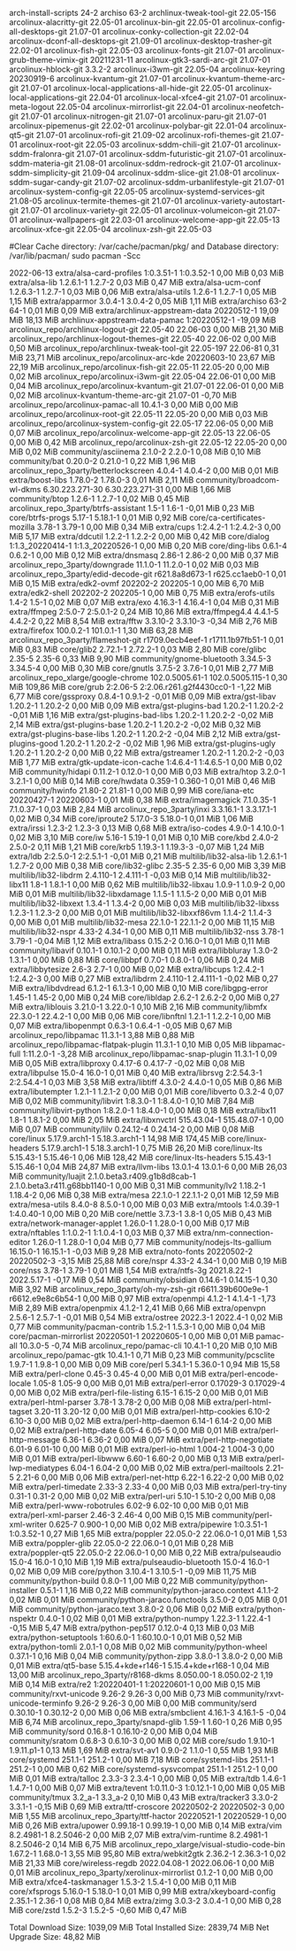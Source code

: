 arch-install-scripts 24-2
archiso 63-2
archlinux-tweak-tool-git 22.05-156
arcolinux-alacritty-git 22.05-01
arcolinux-bin-git 22.05-01
arcolinux-config-all-desktops-git 21.07-01
arcolinux-conky-collection-git 22.02-04
arcolinux-dconf-all-desktops-git 21.09-01
arcolinux-desktop-trasher-git 22.02-01
arcolinux-fish-git 22.05-03
arcolinux-fonts-git 21.07-01
arcolinux-grub-theme-vimix-git 20211231-11
arcolinux-gtk3-sardi-arc-git 21.07-01
arcolinux-hblock-git 3.3.2-2
arcolinux-i3wm-git 22.05-04
arcolinux-keyring 20230919-6
arcolinux-kvantum-git 21.07-01
arcolinux-kvantum-theme-arc-git 21.07-01
arcolinux-local-applications-all-hide-git 22.05-01
arcolinux-local-applications-git 22.04-01
arcolinux-local-xfce4-git 21.07-01
arcolinux-meta-logout 22.05-04
arcolinux-mirrorlist-git 22.04-01
arcolinux-neofetch-git 21.07-01
arcolinux-nitrogen-git 21.07-01
arcolinux-paru-git 21.07-01
arcolinux-pipemenus-git 22.02-01
arcolinux-polybar-git 22.01-04
arcolinux-qt5-git 21.07-01
arcolinux-rofi-git 21.09-02
arcolinux-rofi-themes-git 21.07-01
arcolinux-root-git 22.05-03
arcolinux-sddm-chili-git 21.07-01
arcolinux-sddm-fralonra-git 21.07-01
arcolinux-sddm-futuristic-git 21.07-01
arcolinux-sddm-materia-git 21.08-01
arcolinux-sddm-redrock-git 21.07-01
arcolinux-sddm-simplicity-git 21.09-04
arcolinux-sddm-slice-git 21.08-01
arcolinux-sddm-sugar-candy-git 21.07-02
arcolinux-sddm-urbanlifestyle-git 21.07-01
arcolinux-system-config-git 22.05-05
arcolinux-systemd-services-git 21.08-05
arcolinux-termite-themes-git 21.07-01
arcolinux-variety-autostart-git 21.07-01
arcolinux-variety-git 22.05-01
arcolinux-volumeicon-git 21.07-01
arcolinux-wallpapers-git 22.03-01
arcolinux-welcome-app-git 22.05-13
arcolinux-xfce-git 22.05-04
arcolinux-zsh-git 22.05-03

#Clear Cache directory: /var/cache/pacman/pkg/ and Database directory: /var/lib/pacman/
sudo pacman -Scc


2022-06-13
extra/alsa-card-profiles                      1:0.3.51-1                    1:0.3.52-1                      0,00 MiB       0,03 MiB
extra/alsa-lib                                1.2.6.1-1                     1.2.7-2                         0,03 MiB       0,47 MiB
extra/alsa-ucm-conf                           1.2.6.3-1                     1.2.7-1                         0,03 MiB       0,06 MiB
extra/alsa-utils                              1.2.6-1                       1.2.7-1                         0,05 MiB       1,15 MiB
extra/apparmor                                3.0.4-1                       3.0.4-2                         0,05 MiB       1,11 MiB
extra/archiso                                 63-2                          64-1                            0,01 MiB       0,09 MiB
extra/archlinux-appstream-data                                              20220512-1                     19,09 MiB      18,13 MiB
archlinux-appstream-data-pamac                1:20220512-1                                                -19,09 MiB
arcolinux_repo/archlinux-logout-git           22.05-40                      22.06-03                        0,00 MiB      21,30 MiB
arcolinux_repo/archlinux-logout-themes-git    22.05-40                      22.06-02                        0,00 MiB       0,50 MiB
arcolinux_repo/archlinux-tweak-tool-git       22.05-197                     22.06-81                        0,31 MiB      23,71 MiB
arcolinux_repo/arcolinux-arc-kde                                            20220603-10                    23,67 MiB      22,19 MiB
arcolinux_repo/arcolinux-fish-git             22.05-11                      22.05-20                        0,00 MiB       0,02 MiB
arcolinux_repo/arcolinux-i3wm-git             22.05-04                      22.06-01                        0,00 MiB       0,04 MiB
arcolinux_repo/arcolinux-kvantum-git          21.07-01                      22.06-01                        0,00 MiB       0,02 MiB
arcolinux-kvantum-theme-arc-git               21.07-01                                                     -0,70 MiB
arcolinux_repo/arcolinux-pamac-all                                          10.4.1-3                        0,00 MiB       0,00 MiB
arcolinux_repo/arcolinux-root-git             22.05-11                      22.05-20                        0,00 MiB       0,03 MiB
arcolinux_repo/arcolinux-system-config-git    22.05-17                      22.06-05                        0,00 MiB       0,07 MiB
arcolinux_repo/arcolinux-welcome-app-git      22.05-13                      22.06-05                        0,00 MiB       0,42 MiB
arcolinux_repo/arcolinux-zsh-git              22.05-12                      22.05-20                        0,00 MiB       0,02 MiB
community/asciinema                           2.1.0-2                       2.2.0-1                         0,08 MiB       0,10 MiB
community/bat                                 0.20.0-2                      0.21.0-1                        0,22 MiB       1,96 MiB
arcolinux_repo_3party/betterlockscreen        4.0.4-1                       4.0.4-2                         0,00 MiB       0,01 MiB
extra/boost-libs                              1.78.0-2                      1.78.0-3                        0,01 MiB       2,11 MiB
community/broadcom-wl-dkms                    6.30.223.271-30               6.30.223.271-31                 0,00 MiB       1,66 MiB
community/btop                                1.2.6-1                       1.2.7-1                         0,02 MiB       0,45 MiB
arcolinux_repo_3party/btrfs-assistant         1.5-1                         1.6-1                          -0,01 MiB       0,23 MiB
core/btrfs-progs                              5.17-1                        5.18.1-1                        0,01 MiB       0,92 MiB
core/ca-certificates-mozilla                  3.78-1                        3.79-1                          0,00 MiB       0,34 MiB
extra/cups                                    1:2.4.2-1                     1:2.4.2-3                       0,00 MiB       5,17 MiB
extra/ddcutil                                 1.2.2-1                       1.2.2-2                         0,00 MiB       0,42 MiB
core/dialog                                   1:1.3_20220414-1              1:1.3_20220526-1                0,00 MiB       0,20 MiB
core/ding-libs                                0.6.1-4                       0.6.2-1                         0,00 MiB       0,12 MiB
extra/dnsmasq                                 2.86-1                        2.86-2                          0,00 MiB       0,37 MiB
arcolinux_repo_3party/downgrade               11.1.0-1                      11.2.0-1                        0,02 MiB       0,03 MiB
arcolinux_repo_3party/edid-decode-git         r621.8a8d673-1                r625.cc1aeb0-1                  0,01 MiB       0,15 MiB
extra/edk2-ovmf                               202202-2                      202205-1                        0,00 MiB       6,70 MiB
extra/edk2-shell                              202202-2                      202205-1                        0,00 MiB       0,75 MiB
extra/erofs-utils                             1.4-2                         1.5-1                           0,02 MiB       0,07 MiB
extra/exo                                     4.16.3-1                      4.16.4-1                        0,04 MiB       0,31 MiB
extra/ffmpeg                                  2:5.0-7                       2:5.0.1-2                       0,24 MiB      10,86 MiB
extra/ffmpeg4.4                               4.4.1-5                       4.4.2-2                         0,22 MiB       8,54 MiB
extra/fftw                                    3.3.10-2                      3.3.10-3                       -0,34 MiB       2,76 MiB
extra/firefox                                 100.0.2-1                     101.0.1-1                       1,30 MiB      63,28 MiB
arcolinux_repo_3party/flameshot-git           r1709.0ecb4eef-1              r1711.1b97fb51-1                0,01 MiB       0,83 MiB
core/glib2                                    2.72.1-1                      2.72.2-1                        0,03 MiB       2,80 MiB
core/glibc                                    2.35-5                        2.35-6                          0,33 MiB       9,90 MiB
community/gnome-bluetooth                     3.34.5-3                      3.34.5-4                        0,00 MiB       0,30 MiB
core/gnutls                                   3.7.5-2                       3.7.6-1                         0,01 MiB       2,77 MiB
arcolinux_repo_xlarge/google-chrome           102.0.5005.61-1               102.0.5005.115-1                0,30 MiB     109,86 MiB
core/grub                                     2:2.06-5                      2:2.06.r261.g2f4430cc0-1       -1,22 MiB       6,77 MiB
core/gssproxy                                 0.8.4-1                       0.9.1-2                        -0,01 MiB       0,09 MiB
extra/gst-libav                               1.20.2-1                      1.20.2-2                        0,00 MiB       0,09 MiB
extra/gst-plugins-bad                         1.20.2-1                      1.20.2-2                       -0,01 MiB       1,16 MiB
extra/gst-plugins-bad-libs                    1.20.2-1                      1.20.2-2                       -0,02 MiB       2,14 MiB
extra/gst-plugins-base                        1.20.2-1                      1.20.2-2                       -0,02 MiB       0,32 MiB
extra/gst-plugins-base-libs                   1.20.2-1                      1.20.2-2                       -0,04 MiB       2,12 MiB
extra/gst-plugins-good                        1.20.2-1                      1.20.2-2                       -0,02 MiB       1,96 MiB
extra/gst-plugins-ugly                        1.20.2-1                      1.20.2-2                        0,00 MiB       0,22 MiB
extra/gstreamer                               1.20.2-1                      1.20.2-2                       -0,03 MiB       1,77 MiB
extra/gtk-update-icon-cache                   1:4.6.4-1                     1:4.6.5-1                       0,00 MiB       0,02 MiB
community/hidapi                              0.11.2-1                      0.12.0-1                        0,00 MiB       0,03 MiB
extra/htop                                    3.2.0-1                       3.2.1-1                         0,00 MiB       0,14 MiB
core/hwdata                                   0.359-1                       0.360-1                         0,01 MiB       0,46 MiB
community/hwinfo                              21.80-2                       21.81-1                         0,00 MiB       0,99 MiB
core/iana-etc                                 20220427-1                    20220603-1                      0,01 MiB       0,38 MiB
extra/imagemagick                             7.1.0.35-1                    7.1.0.37-1                      0,03 MiB       2,84 MiB
arcolinux_repo_3party/inxi                    3.3.16.1-1                    3.3.17.1-1                      0,02 MiB       0,34 MiB
core/iproute2                                 5.17.0-3                      5.18.0-1                        0,01 MiB       1,06 MiB
extra/irssi                                   1.2.3-2                       1.2.3-3                         0,13 MiB       0,68 MiB
extra/iso-codes                               4.9.0-1                       4.10.0-1                        0,02 MiB       3,10 MiB
core/iw                                       5.16-1                        5.19-1                          0,01 MiB       0,10 MiB
core/kbd                                      2.4.0-2                       2.5.0-2                         0,11 MiB       1,21 MiB
core/krb5                                     1.19.3-1                      1.19.3-3                       -0,07 MiB       1,24 MiB
extra/ldb                                     2:2.5.0-1                     2:2.5.1-1                      -0,01 MiB       0,21 MiB
multilib/lib32-alsa-lib                       1.2.6.1-1                     1.2.7-2                         0,00 MiB       0,38 MiB
core/lib32-glibc                              2.35-5                        2.35-6                          0,00 MiB       3,39 MiB
multilib/lib32-libdrm                         2.4.110-1                     2.4.111-1                      -0,03 MiB       0,14 MiB
multilib/lib32-libx11                         1.8-1                         1.8.1-1                         0,00 MiB       0,62 MiB
multilib/lib32-libxau                         1.0.9-1                       1.0.9-2                         0,00 MiB       0,01 MiB
multilib/lib32-libxdamage                     1.1.5-1                       1.1.5-2                         0,00 MiB       0,01 MiB
multilib/lib32-libxext                        1.3.4-1                       1.3.4-2                         0,00 MiB       0,03 MiB
multilib/lib32-libxss                         1.2.3-1                       1.2.3-2                         0,00 MiB       0,01 MiB
multilib/lib32-libxxf86vm                     1.1.4-2                       1.1.4-3                         0,00 MiB       0,01 MiB
multilib/lib32-mesa                           22.1.0-1                      22.1.1-2                        0,00 MiB      11,15 MiB
multilib/lib32-nspr                           4.33-2                        4.34-1                          0,00 MiB       0,11 MiB
multilib/lib32-nss                            3.78-1                        3.79-1                         -0,04 MiB       1,12 MiB
extra/libass                                  0.15.2-2                      0.16.0-1                        0,01 MiB       0,11 MiB
community/libavif                             0.10.1-1                      0.10.1-2                        0,00 MiB       0,11 MiB
extra/libbluray                               1.3.0-2                       1.3.1-1                         0,00 MiB       0,88 MiB
core/libbpf                                   0.7.0-1                       0.8.0-1                         0,06 MiB       0,24 MiB
extra/libbytesize                             2.6-3                         2.7-1                           0,00 MiB       0,02 MiB
extra/libcups                                 1:2.4.2-1                     1:2.4.2-3                       0,00 MiB       0,27 MiB
extra/libdrm                                  2.4.110-1                     2.4.111-1                      -0,02 MiB       0,27 MiB
extra/libdvdread                              6.1.2-1                       6.1.3-1                         0,00 MiB       0,10 MiB
core/libgpg-error                             1.45-1                        1.45-2                          0,00 MiB       0,24 MiB
core/libldap                                  2.6.2-1                       2.6.2-2                         0,00 MiB       0,27 MiB
extra/liblouis                                3.21.0-1                      3.22.0-1                        0,10 MiB       2,16 MiB
community/libmfx                              22.3.0-1                      22.4.2-1                        0,00 MiB       0,06 MiB
core/libnftnl                                 1.2.1-1                       1.2.2-1                         0,00 MiB       0,07 MiB
extra/libopenmpt                              0.6.3-1                       0.6.4-1                        -0,05 MiB       0,67 MiB
arcolinux_repo/libpamac                                                     11.3.1-1                        3,88 MiB       0,88 MiB
arcolinux_repo/libpamac-flatpak-plugin                                      11.3.1-1                        0,10 MiB       0,05 MiB
libpamac-full                                 1:11.2.0-1                                                   -3,28 MiB
arcolinux_repo/libpamac-snap-plugin                                         11.3.1-1                        0,09 MiB       0,05 MiB
extra/libproxy                                0.4.17-6                      0.4.17-7                       -0,02 MiB       0,08 MiB
extra/libpulse                                15.0-4                        16.0-1                          0,01 MiB       0,40 MiB
extra/librsvg                                 2:2.54.3-1                    2:2.54.4-1                      0,03 MiB       3,58 MiB
extra/libtiff                                 4.3.0-2                       4.4.0-1                         0,05 MiB       0,86 MiB
extra/libutempter                             1.2.1-1                       1.2.1-2                         0,00 MiB       0,01 MiB
core/libverto                                                               0.3.2-4                         0,07 MiB       0,02 MiB
community/libvirt                             1:8.3.0-1                     1:8.4.0-1                       0,10 MiB       7,84 MiB
community/libvirt-python                      1:8.2.0-1                     1:8.4.0-1                       0,00 MiB       0,18 MiB
extra/libx11                                  1.8-1                         1.8.1-2                         0,00 MiB       2,05 MiB
extra/libxnvctrl                              515.43.04-1                   515.48.07-1                     0,00 MiB       0,07 MiB
community/lilv                                0.24.12-4                     0.24.14-2                       0,00 MiB       0,08 MiB
core/linux                                    5.17.9.arch1-1                5.18.3.arch1-1                 14,98 MiB     174,45 MiB
core/linux-headers                            5.17.9.arch1-1                5.18.3.arch1-1                  0,75 MiB      26,20 MiB
core/linux-lts                                5.15.43-1                     5.15.46-1                       0,06 MiB     128,42 MiB
core/linux-lts-headers                        5.15.43-1                     5.15.46-1                       0,04 MiB      24,87 MiB
extra/llvm-libs                               13.0.1-4                      13.0.1-6                        0,00 MiB      26,03 MiB
community/luajit                              2.1.0.beta3.r409.g1b8d8cab-1  2.1.0.beta3.r411.g68bb1140-1    0,00 MiB       0,31 MiB
community/lv2                                 1.18.2-1                      1.18.4-2                        0,06 MiB       0,38 MiB
extra/mesa                                    22.1.0-1                      22.1.1-2                        0,01 MiB      12,59 MiB
extra/mesa-utils                              8.4.0-8                       8.5.0-1                         0,00 MiB       0,03 MiB
extra/mtools                                  1:4.0.39-1                    1:4.0.40-1                      0,00 MiB       0,20 MiB
core/nettle                                   3.7.3-1                       3.8-1                           0,05 MiB       0,43 MiB
extra/network-manager-applet                  1.26.0-1                      1.28.0-1                        0,00 MiB       0,17 MiB
extra/nftables                                1:1.0.2-1                     1:1.0.4-1                       0,03 MiB       0,37 MiB
extra/nm-connection-editor                    1.26.0-1                      1.28.0-1                        0,04 MiB       0,77 MiB
community/nodejs-lts-gallium                  16.15.0-1                     16.15.1-1                      -0,03 MiB       9,28 MiB
extra/noto-fonts                              20220502-2                    20220502-3                     -3,15 MiB      25,88 MiB
core/nspr                                     4.33-2                        4.34-1                          0,00 MiB       0,19 MiB
core/nss                                      3.78-1                        3.79-1                          0,01 MiB       1,54 MiB
extra/ntfs-3g                                 2021.8.22-1                   2022.5.17-1                    -0,17 MiB       0,54 MiB
community/obsidian                            0.14.6-1                      0.14.15-1                       0,30 MiB       3,92 MiB
arcolinux_repo_3party/oh-my-zsh-git           r6611.39b600e9e-1             r6612.e9e8c6b54-1               0,00 MiB       0,97 MiB
extra/openmpi                                 4.1.2-1                       4.1.4-1                        -1,73 MiB       2,89 MiB
extra/openpmix                                                              4.1.2-1                         2,41 MiB       0,66 MiB
extra/openvpn                                 2.5.6-1                       2.5.7-1                        -0,01 MiB       0,54 MiB
extra/ostree                                  2022.3-1                      2022.4-1                        0,02 MiB       0,77 MiB
community/pacman-contrib                      1.5.2-1                       1.5.3-1                         0,00 MiB       0,04 MiB
core/pacman-mirrorlist                        20220501-1                    20220605-1                      0,00 MiB       0,01 MiB
pamac-all                                     10.3.0-5                                                     -0,74 MiB
arcolinux_repo/pamac-cli                                                    10.4.1-1                        0,20 MiB       0,10 MiB
arcolinux_repo/pamac-gtk                                                    10.4.1-1                        0,71 MiB       0,23 MiB
community/pcsclite                            1.9.7-1                       1.9.8-1                         0,00 MiB       0,09 MiB
core/perl                                     5.34.1-1                      5.36.0-1                        0,94 MiB      15,58 MiB
extra/perl-clone                              0.45-3                        0.45-4                          0,00 MiB       0,01 MiB
extra/perl-encode-locale                      1.05-8                        1.05-9                          0,00 MiB       0,01 MiB
extra/perl-error                              0.17029-3                     0.17029-4                       0,00 MiB       0,02 MiB
extra/perl-file-listing                       6.15-1                        6.15-2                          0,00 MiB       0,01 MiB
extra/perl-html-parser                        3.78-1                        3.78-2                          0,00 MiB       0,08 MiB
extra/perl-html-tagset                        3.20-11                       3.20-12                         0,00 MiB       0,01 MiB
extra/perl-http-cookies                       6.10-2                        6.10-3                          0,00 MiB       0,02 MiB
extra/perl-http-daemon                        6.14-1                        6.14-2                          0,00 MiB       0,02 MiB
extra/perl-http-date                          6.05-4                        6.05-5                          0,00 MiB       0,01 MiB
extra/perl-http-message                       6.36-1                        6.36-2                          0,00 MiB       0,07 MiB
extra/perl-http-negotiate                     6.01-9                        6.01-10                         0,00 MiB       0,01 MiB
extra/perl-io-html                            1.004-2                       1.004-3                         0,00 MiB       0,01 MiB
extra/perl-libwww                             6.60-1                        6.60-2                          0,00 MiB       0,13 MiB
extra/perl-lwp-mediatypes                     6.04-1                        6.04-2                          0,00 MiB       0,02 MiB
extra/perl-mailtools                          2.21-5                        2.21-6                          0,00 MiB       0,06 MiB
extra/perl-net-http                           6.22-1                        6.22-2                          0,00 MiB       0,02 MiB
extra/perl-timedate                           2.33-3                        2.33-4                          0,00 MiB       0,03 MiB
extra/perl-try-tiny                           0.31-1                        0.31-2                          0,00 MiB       0,02 MiB
extra/perl-uri                                5.10-1                        5.10-2                          0,00 MiB       0,08 MiB
extra/perl-www-robotrules                     6.02-9                        6.02-10                         0,00 MiB       0,01 MiB
extra/perl-xml-parser                         2.46-3                        2.46-4                          0,00 MiB       0,15 MiB
community/perl-xml-writer                     0.625-7                       0.900-1                         0,00 MiB       0,02 MiB
extra/pipewire                                1:0.3.51-1                    1:0.3.52-1                      0,27 MiB       1,65 MiB
extra/poppler                                 22.05.0-2                     22.06.0-1                       0,01 MiB       1,53 MiB
extra/poppler-glib                            22.05.0-2                     22.06.0-1                       0,01 MiB       0,28 MiB
extra/poppler-qt5                             22.05.0-2                     22.06.0-1                       0,00 MiB       0,22 MiB
extra/pulseaudio                              15.0-4                        16.0-1                          0,10 MiB       1,19 MiB
extra/pulseaudio-bluetooth                    15.0-4                        16.0-1                          0,02 MiB       0,09 MiB
core/python                                   3.10.4-1                      3.10.5-1                       -0,09 MiB      11,75 MiB
community/python-build                                                      0.8.0-1                         1,00 MiB       0,22 MiB
community/python-installer                                                  0.5.1-1                         1,16 MiB       0,22 MiB
community/python-jaraco.context                                             4.1.1-2                         0,02 MiB       0,01 MiB
community/python-jaraco.functools                                           3.5.0-2                         0,05 MiB       0,01 MiB
community/python-jaraco.text                                                3.8.0-2                         0,06 MiB       0,02 MiB
extra/python-nspektr                                                        0.4.0-1                         0,02 MiB       0,01 MiB
extra/python-numpy                            1.22.3-1                      1.22.4-1                       -0,15 MiB       5,47 MiB
extra/python-pep517                                                         0.12.0-4                        0,13 MiB       0,03 MiB
extra/python-setuptools                       1:60.6.0-1                    1:60.10.0-1                     0,01 MiB       0,52 MiB
extra/python-tomli                                                          2.0.1-1                         0,08 MiB       0,02 MiB
community/python-wheel                                                      0.37.1-1                        0,16 MiB       0,04 MiB
community/python-zipp                         3.8.0-1                       3.8.0-2                         0,00 MiB       0,01 MiB
extra/qt5-base                                5.15.4+kde+r146-1             5.15.4+kde+r168-1               0,04 MiB      13,00 MiB
arcolinux_repo_3party/r8168-dkms              8.050.00-1                    8.050.02-2                      1,19 MiB       0,14 MiB
extra/re2                                     1:20220401-1                  1:20220601-1                    0,00 MiB       0,15 MiB
community/rxvt-unicode                        9.26-2                        9.26-3                          0,00 MiB       0,73 MiB
community/rxvt-unicode-terminfo               9.26-2                        9.26-3                          0,00 MiB       0,00 MiB
community/serd                                0.30.10-1                     0.30.12-2                       0,00 MiB       0,06 MiB
extra/smbclient                               4.16.1-3                      4.16.1-5                       -0,04 MiB       6,74 MiB
arcolinux_repo_3party/snapd-glib              1.59-1                        1.60-1                          0,26 MiB       0,95 MiB
community/sord                                0.16.8-1                      0.16.10-2                       0,00 MiB       0,04 MiB
community/sratom                              0.6.8-3                       0.6.10-3                        0,00 MiB       0,02 MiB
core/sudo                                     1.9.10-1                      1.9.11.p1-1                     0,13 MiB       1,69 MiB
extra/svt-av1                                 0.9.0-2                       1.1.0-1                         0,55 MiB       1,93 MiB
core/systemd                                  251.1-1                       251.2-1                         0,00 MiB       7,18 MiB
core/systemd-libs                             251.1-1                       251.2-1                         0,00 MiB       0,62 MiB
core/systemd-sysvcompat                       251.1-1                       251.2-1                         0,00 MiB       0,01 MiB
extra/talloc                                  2.3.3-3                       2.3.4-1                         0,00 MiB       0,05 MiB
extra/tdb                                     1.4.6-1                       1.4.7-1                         0,00 MiB       0,07 MiB
extra/tevent                                  1:0.11.0-3                    1:0.12.1-1                      0,00 MiB       0,05 MiB
community/tmux                                3.2_a-1                       3.3_a-2                         0,10 MiB       0,43 MiB
extra/tracker3                                3.3.0-2                       3.3.1-1                        -0,15 MiB       0,69 MiB
extra/ttf-croscore                            20220502-2                    20220502-3                      0,00 MiB       1,55 MiB
arcolinux_repo_3party/ttf-hactor              20220521-1                    20220529-1                      0,00 MiB       0,26 MiB
extra/upower                                  0.99.18-1                     0.99.19-1                       0,00 MiB       0,14 MiB
extra/vim                                     8.2.4981-1                    8.2.5046-2                      0,00 MiB       2,07 MiB
extra/vim-runtime                             8.2.4981-1                    8.2.5046-2                      0,14 MiB       6,75 MiB
arcolinux_repo_xlarge/visual-studio-code-bin  1.67.2-1                      1.68.0-1                        3,55 MiB      95,80 MiB
extra/webkit2gtk                              2.36.2-1                      2.36.3-1                        0,02 MiB      21,33 MiB
core/wireless-regdb                           2022.04.08-1                  2022.06.06-1                    0,00 MiB       0,01 MiB
arcolinux_repo_3party/xerolinux-mirrorlist                                  0.1.2-1                         0,00 MiB       0,00 MiB
extra/xfce4-taskmanager                       1.5.3-2                       1.5.4-1                         0,00 MiB       0,11 MiB
core/xfsprogs                                 5.16.0-1                      5.18.0-1                        0,01 MiB       0,99 MiB
extra/xkeyboard-config                        2.35.1-1                      2.36-1                          0,08 MiB       0,84 MiB
extra/zimg                                    3.0.3-2                       3.0.4-1                         0,00 MiB       0,28 MiB
core/zstd                                     1.5.2-3                       1.5.2-5                        -0,60 MiB       0,47 MiB

Total Download Size:   1039,09 MiB
Total Installed Size:  2839,74 MiB
Net Upgrade Size:        48,82 MiB
